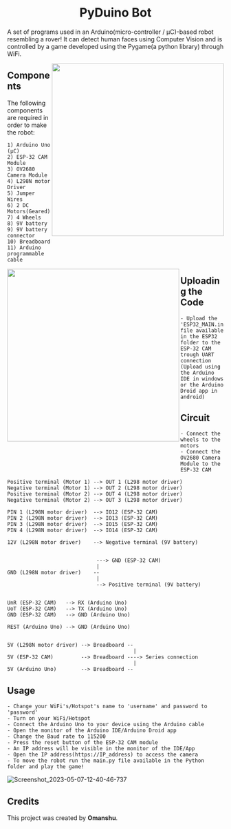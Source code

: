 <div align = "center">
  <h1>
    PyDuino Bot
  </h1>
</div>

A set of programs used in an Arduino(micro-controller / µC)-based robot resembling a rover! It can detect human faces using Computer Vision and is controlled by a game developed using the Pygame(a python library) through WiFi.

<img src = "https://github.com/Omanshu209/PyDuino_Bot-WiFi/assets/114089324/9b48e359-6331-4f03-a752-2240e92f1ba8" width = "400px" align = "right" />

## Components
The following components are required in order to make the robot:
```
1) Arduino Uno (µC)
2) ESP-32 CAM Module
3) OV2680 Camera Module
4) L298N motor Driver
5) Jumper Wires
6) 2 DC Motors(Geared)
7) 4 Wheels
8) 9V battery
9) 9V battery connector
10) Breadboard
11) Arduino programmable cable
```
<img src = "https://github.com/Omanshu209/PyDuino_Bot-WiFi/assets/114089324/77762e4c-4e94-44f9-ac77-69f938904d82" width = "400px" align = "left" />

## Uploading the Code
```
- Upload the 'ESP32_MAIN.ino' file available in the ESP32 folder to the ESP-32 CAM trough UART connection
(Upload using the Arduino IDE in windows or the Arduino Droid app in android)
```
## Circuit
```
- Connect the wheels to the motors
- Connect the OV2680 Camera Module to the ESP-32 CAM
```
```
Positive terminal (Motor 1) --> OUT 1 (L298 motor driver)
Negative terminal (Motor 1) --> OUT 2 (L298 motor driver)
Positive terminal (Motor 2) --> OUT 4 (L298 motor driver)
Negative terminal (Motor 2) --> OUT 3 (L298 motor driver)

PIN 1 (L298N motor driver)  --> IO12 (ESP-32 CAM)
PIN 2 (L298N motor driver)  --> IO13 (ESP-32 CAM)
PIN 3 (L298N motor driver)  --> IO15 (ESP-32 CAM)
PIN 4 (L298N motor driver)  --> IO14 (ESP-32 CAM)

12V (L298N motor driver)    --> Negative terminal (9V battery)


                             ---> GND (ESP-32 CAM)
                             |
GND (L298N motor driver)    --
                             |
                             --> Positive terminal (9V battery)


UnR (ESP-32 CAM)   --> RX (Arduino Uno)
UoT (ESP-32 CAM)   --> TX (Arduino Uno)
GND (ESP-32 CAM)   --> GND (Arduino Uno)

REST (Arduino Uno) --> GND (Arduino Uno)


5V (L298N motor driver) --> Breadboard --
                                         |
5V (ESP-32 CAM)         --> Breadboard ----> Series connection
                                         |
5V (Arduino Uno)        --> Breadboard --
```
## Usage
```
- Change your WiFi's/Hotspot's name to 'username' and password to 'password'
- Turn on your WiFi/Hotspot
- Connect the Arduino Uno to your device using the Arduino cable
- Open the monitor of the Arduino IDE/Arduino Droid app
- Change the Baud rate to 115200
- Press the reset button of the ESP-32 CAM module
- An IP address will be visible in the monitor of the IDE/App
- Open the IP address(https://IP_address) to access the camera
- To move the robot run the main.py file available in the Python folder and play the game!
```
![Screenshot_2023-05-07-12-40-46-737](https://github.com/Omanshu209/PyDuino_Bot-WiFi/assets/114089324/c21db83d-c390-4365-b183-1ec440a2acb4)

## Credits
This project was created by **Omanshu**.

